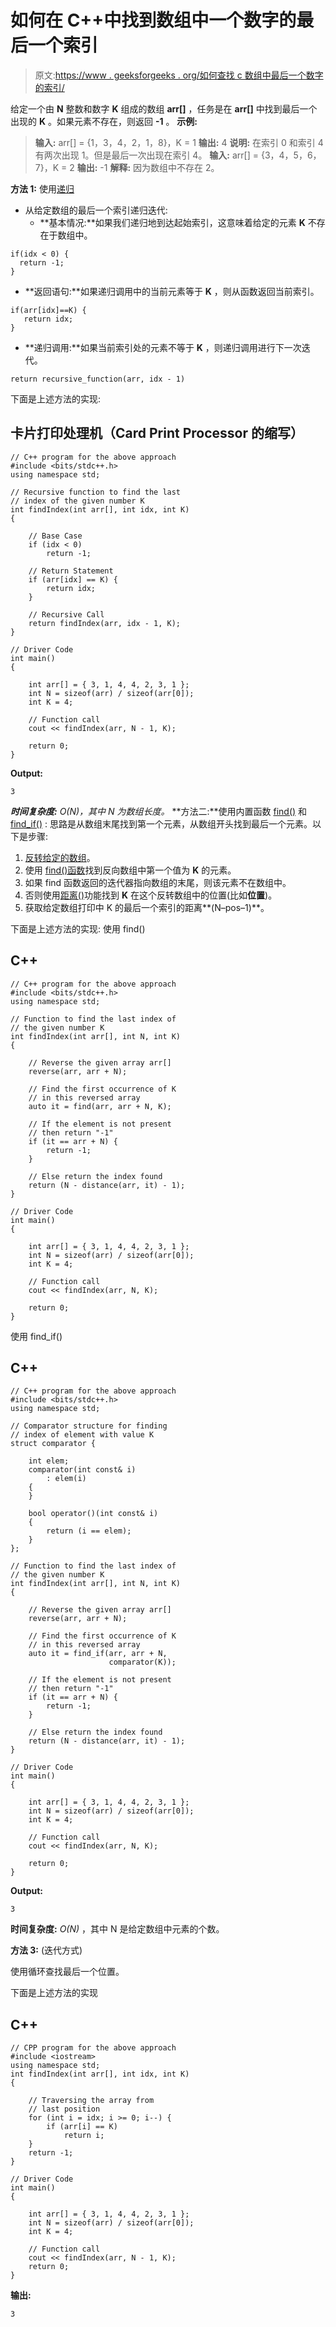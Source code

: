 # 如何在 C++中找到数组中一个数字的最后一个索引

> 原文:[https://www . geeksforgeeks . org/如何查找 c 数组中最后一个数字的索引/](https://www.geeksforgeeks.org/how-to-find-last-index-of-a-number-in-an-array-in-c/)

给定一个由 **N** 整数和数字 **K** 组成的数组 **arr[]** ，任务是在 **arr[]** 中找到最后一个出现的 **K** 。如果元素不存在，则返回 **-1** 。
**示例:**

> **输入:** arr[] = {1，3，4，2，1，8}，K = 1
> **输出:** 4
> **说明:**
> 在索引 0 和索引 4 有两次出现 1。但是最后一次出现在索引 4。
> **输入:** arr[] = {3，4，5，6，7}，K = 2
> **输出:** -1
> **解释:**
> 因为数组中不存在 2。

**方法 1:** 使用[递归](https://www.geeksforgeeks.org/recursion/)

*   从给定数组的最后一个索引递归迭代:
    *   **基本情况:**如果我们递归地到达起始索引，这意味着给定的元素 **K** 不存在于数组中。

```
if(idx < 0) {
  return -1;
}
```

*   **返回语句:**如果递归调用中的当前元素等于 **K** ，则从函数返回当前索引。

```
if(arr[idx]==K) {
   return idx;
}
```

*   **递归调用:**如果当前索引处的元素不等于 **K** ，则递归调用进行下一次迭代。

```
return recursive_function(arr, idx - 1)
```

下面是上述方法的实现:

## 卡片打印处理机（Card Print Processor 的缩写）

```
// C++ program for the above approach
#include <bits/stdc++.h>
using namespace std;

// Recursive function to find the last
// index of the given number K
int findIndex(int arr[], int idx, int K)
{

    // Base Case
    if (idx < 0)
        return -1;

    // Return Statement
    if (arr[idx] == K) {
        return idx;
    }

    // Recursive Call
    return findIndex(arr, idx - 1, K);
}

// Driver Code
int main()
{

    int arr[] = { 3, 1, 4, 4, 2, 3, 1 };
    int N = sizeof(arr) / sizeof(arr[0]);
    int K = 4;

    // Function call
    cout << findIndex(arr, N - 1, K);

    return 0;
}
```

**Output:** 

```
3
```

***时间复杂度:** O(N)，其中 N 为数组长度。*
**方法二:**使用内置函数 [find()](https://www.geeksforgeeks.org/std-find-in-cpp/) 和 [find_if()](https://www.geeksforgeeks.org/stdfind_if-stdfind_if_not-in-c/) :
思路是从数组末尾找到第一个元素，从数组开头找到最后一个元素。以下是步骤:

1.  [反转给定的数组](https://www.geeksforgeeks.org/write-a-program-to-reverse-an-array-or-string/)。
2.  使用 [find()函数](https://www.geeksforgeeks.org/std-find-in-cpp/)找到反向数组中第一个值为 **K** 的元素。
3.  如果 find 函数返回的迭代器指向数组的末尾，则该元素不在数组中。
4.  否则使用[距离()](https://www.geeksforgeeks.org/stddistance-in-c/)功能找到 **K** 在这个反转数组中的位置(比如**位置**)。
5.  获取给定数组打印中 K 的最后一个索引的距离**(N–pos–1)**。

下面是上述方法的实现:
使用 find()

## C++

```
// C++ program for the above approach
#include <bits/stdc++.h>
using namespace std;

// Function to find the last index of
// the given number K
int findIndex(int arr[], int N, int K)
{

    // Reverse the given array arr[]
    reverse(arr, arr + N);

    // Find the first occurrence of K
    // in this reversed array
    auto it = find(arr, arr + N, K);

    // If the element is not present
    // then return "-1"
    if (it == arr + N) {
        return -1;
    }

    // Else return the index found
    return (N - distance(arr, it) - 1);
}

// Driver Code
int main()
{

    int arr[] = { 3, 1, 4, 4, 2, 3, 1 };
    int N = sizeof(arr) / sizeof(arr[0]);
    int K = 4;

    // Function call
    cout << findIndex(arr, N, K);

    return 0;
}
```

使用 find_if()

## C++

```
// C++ program for the above approach
#include <bits/stdc++.h>
using namespace std;

// Comparator structure for finding
// index of element with value K
struct comparator {

    int elem;
    comparator(int const& i)
        : elem(i)
    {
    }

    bool operator()(int const& i)
    {
        return (i == elem);
    }
};

// Function to find the last index of
// the given number K
int findIndex(int arr[], int N, int K)
{

    // Reverse the given array arr[]
    reverse(arr, arr + N);

    // Find the first occurrence of K
    // in this reversed array
    auto it = find_if(arr, arr + N,
                      comparator(K));

    // If the element is not present
    // then return "-1"
    if (it == arr + N) {
        return -1;
    }

    // Else return the index found
    return (N - distance(arr, it) - 1);
}

// Driver Code
int main()
{

    int arr[] = { 3, 1, 4, 4, 2, 3, 1 };
    int N = sizeof(arr) / sizeof(arr[0]);
    int K = 4;

    // Function call
    cout << findIndex(arr, N, K);

    return 0;
}
```

**Output:** 

```
3
```

**时间复杂度:** *O(N)* ，其中 N 是给定数组中元素的个数。

**方法 3:** (迭代方式)

使用循环查找最后一个位置。

下面是上述方法的实现

## C++

```
// CPP program for the above approach
#include <iostream>
using namespace std;
int findIndex(int arr[], int idx, int K)
{

    // Traversing the array from
    // last position
    for (int i = idx; i >= 0; i--) {
        if (arr[i] == K)
            return i;
    }
    return -1;
}

// Driver Code
int main()
{

    int arr[] = { 3, 1, 4, 4, 2, 3, 1 };
    int N = sizeof(arr) / sizeof(arr[0]);
    int K = 4;

    // Function call
    cout << findIndex(arr, N - 1, K);
    return 0;
}
```

**输出:**

```
3
```